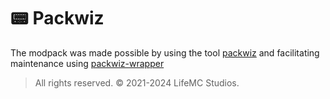 # 📟 Packwiz

The modpack was made possible by using the tool [packwiz](https://packwiz.infra.link/) and facilitating maintenance using [packwiz-wrapper](https://github.com/Merith-TK/packwiz-wrapper)

> All rights reserved. © 2021-2024 LifeMC Studios.
